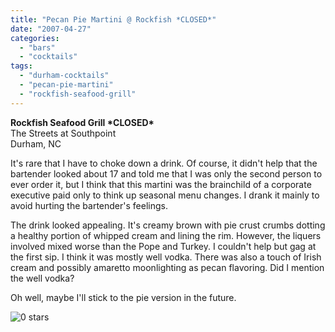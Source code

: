 ```yaml
---
title: "Pecan Pie Martini @ Rockfish *CLOSED*"
date: "2007-04-27"
categories: 
  - "bars"
  - "cocktails"
tags: 
  - "durham-cocktails"
  - "pecan-pie-martini"
  - "rockfish-seafood-grill"
---
```


**Rockfish Seafood Grill \*CLOSED\***\
The Streets at Southpoint\
Durham, NC

It's rare that I have to choke down a drink. Of course, it didn't help that the bartender looked about 17 and told me that I was only the second person to ever order it, but I think that this martini was the brainchild of a corporate executive paid only to think up seasonal menu changes. I drank it mainly to avoid hurting the bartender's feelings.

The drink looked appealing. It's creamy brown with pie crust crumbs dotting a healthy portion of whipped cream and lining the rim. However, the liquers involved mixed worse than the Pope and Turkey. I couldn't help but gag at the first sip. I think it was mostly well vodka. There was also a touch of Irish cream and possibly amaretto moonlighting as pecan flavoring. Did I mention the well vodka?

Oh well, maybe I'll stick to the pie version in the future.

![0 stars](http://s3.amazonaws.com/thegourmez-wpmedia/2009/04/rating_mushroom1.gif "rating_mushroom1")
